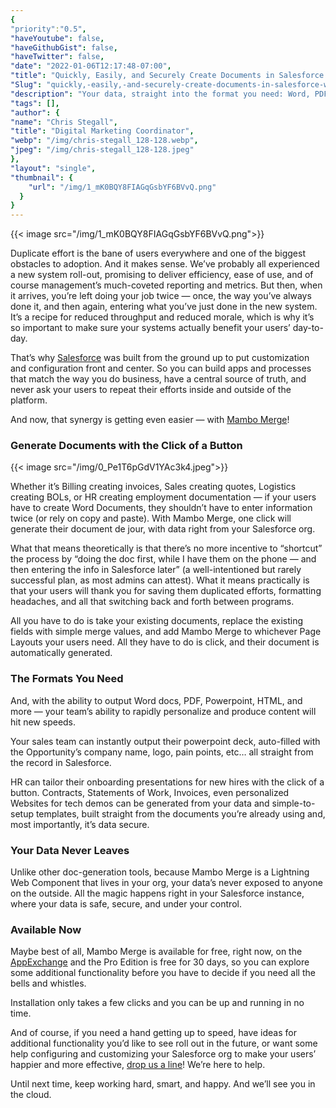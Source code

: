 ```yaml
---
{
"priority":"0.5",
"haveYoutube": false,
"haveGithubGist": false,
"haveTwitter": false,
"date": "2022-01-06T12:17:48-07:00",
"title": "Quickly, Easily, and Securely Create Documents in Salesforce With Mambo Merge!",
"Slug": "quickly,-easily,-and-securely-create-documents-in-salesforce-with-mambo-merge",
"description": "Your data, straight into the format you need: Word, PDF, Powerpoint, HTML, and more — all with the click of a button.",
"tags": [],
"author": {
"name": "Chris Stegall",
"title": "Digital Marketing Coordinator",
"webp": "/img/chris-stegall_128-128.webp",
"jpeg": "/img/chris-stegall_128-128.jpeg"
},
"layout": "single",
"thumbnail": {
    "url": "/img/1_mK0BQY8FIAGqGsbYF6BVvQ.png"
  }
}
---
```


{{< image src="/img/1_mK0BQY8FIAGqGsbYF6BVvQ.png">}}

Duplicate effort is the bane of users everywhere and one of the biggest obstacles to adoption. And it makes sense. We’ve probably all experienced a new system roll-out, promising to deliver efficiency, ease of use, and of course management’s much-coveted reporting and metrics. But then, when it arrives, you’re left doing your job twice — once, the way you’ve always done it, and then again, entering what you’ve just done in the new system. It’s a recipe for reduced throughput and reduced morale, which is why it’s so important to make sure your systems actually benefit your users’ day-to-day.

That’s why [Salesforce](https://www.salesforce.com/products/) was built from the ground up to put customization and configuration front and center. So you can build apps and processes that match the way you do business, have a central source of truth, and never ask your users to repeat their efforts inside and outside of the platform.

And now, that synergy is getting even easier — with [Mambo Merge](https://appexchange.salesforce.com/appxListingDetail?listingId=a0N3u00000MBinOEAT&channel=recommended)!

### Generate Documents with the Click of a Button

{{< image src="/img/0_Pe1T6pGdV1YAc3k4.jpeg">}}

Whether it’s Billing creating invoices, Sales creating quotes, Logistics creating BOLs, or HR creating employment documentation — if your users have to create Word Documents, they shouldn’t have to enter information twice (or rely on copy and paste). With Mambo Merge, one click will generate their document de jour, with data right from your Salesforce org.

What that means theoretically is that there’s no more incentive to “shortcut” the process by “doing the doc first, while I have them on the phone — and then entering the info in Salesforce later” (a well-intentioned but rarely successful plan, as most admins can attest). What it means practically is that your users will thank you for saving them duplicated efforts, formatting headaches, and all that switching back and forth between programs.

All you have to do is take your existing documents, replace the existing fields with simple merge values, and add Mambo Merge to whichever Page Layouts your users need. All they have to do is click, and their document is automatically generated.

### The Formats You Need

And, with the ability to output Word docs, PDF, Powerpoint, HTML, and more — your team’s ability to rapidly personalize and produce content will hit new speeds.

Your sales team can instantly output their powerpoint deck, auto-filled with the Opportunity’s company name, logo, pain points, etc… all straight from the record in Salesforce.

HR can tailor their onboarding presentations for new hires with the click of a button. Contracts, Statements of Work, Invoices, even personalized Websites for tech demos can be generated from your data and simple-to-setup templates, built straight from the documents you’re already using and, most importantly, it’s data secure.

### Your Data Never Leaves

Unlike other doc-generation tools, because Mambo Merge is a Lightning Web Component that lives in your org, your data’s never exposed to anyone on the outside. All the magic happens right in your Salesforce instance, where your data is safe, secure, and under your control.

### Available Now

Maybe best of all, Mambo Merge is available for free, right now, on the [AppExchange](https://appexchange.salesforce.com/appxListingDetail?listingId=a0N3u00000MBinOEAT&channel=recommended) and the Pro Edition is free for 30 days, so you can explore some additional functionality before you have to decide if you need all the bells and whistles.

Installation only takes a few clicks and you can be up and running in no time.

And of course, if you need a hand getting up to speed, have ideas for additional functionality you’d like to see roll out in the future, or want some help configuring and customizing your Salesforce org to make your users’ happier and more effective, [drop us a line](https://www.mkpartners.com/contact/)! We’re here to help.

Until next time, keep working hard, smart, and happy. And we’ll see you in the cloud.
